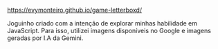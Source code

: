 https://evymonteiro.github.io/game-letterboxd/

Joguinho criado com a intenção de explorar minhas habilidade em JavaScript. Para isso, utilizei imagens disponíveis no Google e imagens geradas por I.A da Gemini. 

